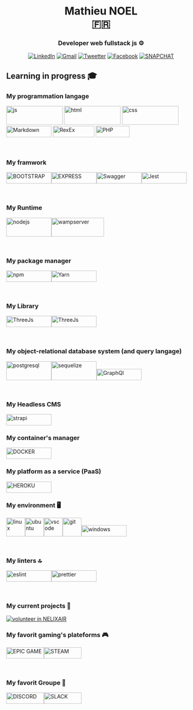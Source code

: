<h1 align=center> <span>Mathieu NOEL <br> 🇫🇷 </span></h1>

<h3 align=center>  Developer web fullstack js ⚙️  </h3>


<div align=center> 
  
<a href=https://www.linkedin.com/in/mathieu-noel-dev>![LinkedIn](https://img.shields.io/badge/linkedin-%230077B5.svg?style=for-the-badge&logo=linkedin&logoColor=white)</a> <a href=mailto:yzorien@gmail.com>![Gmail](https://img.shields.io/badge/Gmail-D14836?style=for-the-badge&logo=gmail&logoColor=white)</a> <a href=https://twitter.com/MathieuNoeldev>![Tweetter](https://img.shields.io/badge/Twitter-1DA1F2?style=for-the-badge&logo=twitter&logoColor=white)</a> <a href=https://www.facebook.com/NoelMathieudev>![Facebook](https://img.shields.io/badge/Facebook-1877F2?style=for-the-badge&logo=facebook&logoColor=white)</a> <a href=https://www.snapchat.com/add/aluminox>![SNAPCHAT](https://img.shields.io/badge/Snapchat-FFFC00?style=for-the-badge&logo=snapchat&logoColor=white)</a>

</div>
  

## Learning in progress 🎓

### My programmation langage

<img src="https://img.shields.io/badge/JavaScript-F7DF1E?style=for-the-badge&logo=javascript&logoColor=black" alt="js" width="150" height="50" title="js"> <img src="https://img.shields.io/badge/HTML-239120?style=for-the-badge&logo=html5&logoColor=white" alt="html" width="150" height="50" title="html"> <img src="https://img.shields.io/badge/CSS-239120?&style=for-the-badge&logo=css3&logoColor=white" alt="css" width="150" height="50" title="css"> <img src="https://img.shields.io/badge/Markdown-000000?style=for-the-badge&logo=markdown&logoColor=white" alt="Markdown" width="120" height="30" title="Markdown"> <img src="https://encrypted-tbn0.gstatic.com/images?q=tbn:ANd9GcRhRuEb6cCtyNk7Vv43pFbJlBL8pBC3IPrsvA&usqp=CAU" alt="RexEx" width="110" height="30" title="RegEx"> <img src="https://img.shields.io/badge/PHP-777BB4?style=for-the-badge&logo=php&logoColor=white" alt="PHP" width="90" height="30" margin-left="3" title="PHP">

<br> 

### My framwork 

<img src="https://img.shields.io/badge/Bootstrap-563D7C?style=for-the-badge&logo=bootstrap&logoColor=white" alt="BOOTSTRAP" width="120" height="30" title="BOOTSTRAP"><img src="https://img.shields.io/badge/Express.js-000000?style=for-the-badge&logo=express&logoColor=white" alt="EXPRESS" width="120" height="30" title="EXPRESS"><img src="https://img.shields.io/badge/Swagger-85EA2D?style=for-the-badge&logo=Swagger&logoColor=white" alt="Swagger" width="120" height="30" title="Swagger"><img src="https://img.shields.io/badge/Jest-C21325?style=for-the-badge&logo=jest&logoColor=white" alt="Jest" width="120" height="30" title="Jest">

<br> 

###  My Runtime 

<img src="https://img.shields.io/badge/Node.js-43853D?style=for-the-badge&logo=node.js&logoColor=white" alt="nodejs" width="120" height="50" title="nodejs"><img src="https://img.shields.io/static/v1?label=Logiciel&message=wampserver&color=pink" alt="wampserver" width="140" height="50" title="wampserver">

<br> 

### My package manager

<img src="https://cdn.svgporn.com/logos/npm-icon.svg" alt="npm" width="120" height="30" title="npm"><img src="https://img.shields.io/badge/Yarn-2C8EBB?style=for-the-badge&logo=yarn&logoColor=white" alt="Yarn" width="120" height="30" title="Yarn">

<br> 

### My Library

<img src="https://img.shields.io/badge/ThreeJs-black?style=for-the-badge&logo=three.js&logoColor=white" alt="ThreeJs" width="120" height="30" title="ThreeJs"><img src="https://img.shields.io/badge/React-20232A?style=for-the-badge&logo=react&logoColor=61DAFB" alt="ThreeJs" width="120" height="30" title="REACT">

<br> 

### My object-relational database system (and query langage)

<img src="https://cdn.svgporn.com/logos/postgresql.svg" alt="postgresql" width="120" height="50" title="postgresql"><img src="https://cdn.svgporn.com/logos/sequelize.svg" alt="sequelize" width="120" height="50" title="sequelize"><img src="https://img.shields.io/badge/GraphQl-E10098?style=for-the-badge&logo=graphql&logoColor=white" alt="GraphQl" width="120" height="30" title="GraphQl">

<br> 

### My Headless CMS

<img src="https://img.shields.io/badge/strapi-2e7eea?style=for-the-badge&logo=strapi&logoColor=white" alt="strapi" width="120" height="30" title="strapi">

<br> 

### My container's manager 


<img src="https://img.shields.io/badge/Docker-2CA5E0?style=for-the-badge&logo=docker&logoColor=white" alt="DOCKER" width="120" height="30" title="DOCKER">

<br>

### My platform as a service (PaaS)

<img src="https://img.shields.io/badge/Heroku-430098?style=for-the-badge&logo=heroku&logoColor=white" alt="HEROKU" width="120" height="30" title="HEROKU">


<br> 

### My environment 🖥️   

<div style={justify-content: center;}>

<img src="https://cdn.svgporn.com/logos/linux-tux.svg" alt="linux" width="50" height="50" margin-right="50" title="linux" padding-right='5'><img src="https://cdn.svgporn.com/logos/ubuntu.svg" alt="ubuntu" width="50"  height="50" padding="5" title="ubuntu" padding-right='5'><img src="https://cdn.svgporn.com/logos/visual-studio-code.svg" alt="vscode" width="50" height="50" padding="5" title="vscode" padding-right='5'><img src="https://cdn.svgporn.com/logos/git-icon.svg" alt="git" width="50" height="50" padding="5" title="git" padding-right='5'><img src="https://img.shields.io/badge/Windows-0078D6?style=for-the-badge&logo=windows&logoColor=white" alt="windows" width="120" height="30" padding="5" title="windows">
  
</div>
 
<br>

### My linters 🔝

<img src="https://img.shields.io/badge/eslint-3A33D1?style=for-the-badge&logo=eslint&logoColor=white" alt="eslint" width="120" height="30" title="eslint"><img src="https://img.shields.io/badge/prettier-1A2C34?style=for-the-badge&logo=prettier&logoColor=F7BA3E" alt="prettier" width="120" height="30" title="prettier">

<br>

### My current projects 🔧  

<a href=https://www.helloasso.com/associations/nelixair/> ![volunteer in NELIXAIR](https://img.shields.io/badge/in_lurning_with_O'clock-%230077B5.svg?style=for-the-badge) </a>  

### My favorit gaming's plateforms 🎮

<div style={justify-content: center;}>

<img src="https://img.shields.io/badge/Epic%20Games-313131?style=for-the-badge&logo=Epic%20Games&logoColor=white" alt="EPIC GAME" width="100" height="30" margin-right="50" title="EPIC GAME"><img src="https://img.shields.io/badge/Steam-000000?style=for-the-badge&logo=steam&logoColor=white" alt="STEAM" width="100" height="30" margin-right="50" title="STEAM">

</div>

<br>

### My favorit Groupe 🤜

<div style={justify-content: center;}>

<img src="https://img.shields.io/badge/Discord-5865F2?style=for-the-badge&logo=discord&logoColor=white" alt="DISCORD" width="100" height="30" margin-right="50" title="DISCORD"><img src="https://img.shields.io/badge/Slack-4A154B?style=for-the-badge&logo=slack&logoColor=white" alt="SLACK" width="100" height="30" margin-right="50" title="SLACK">

</div>
